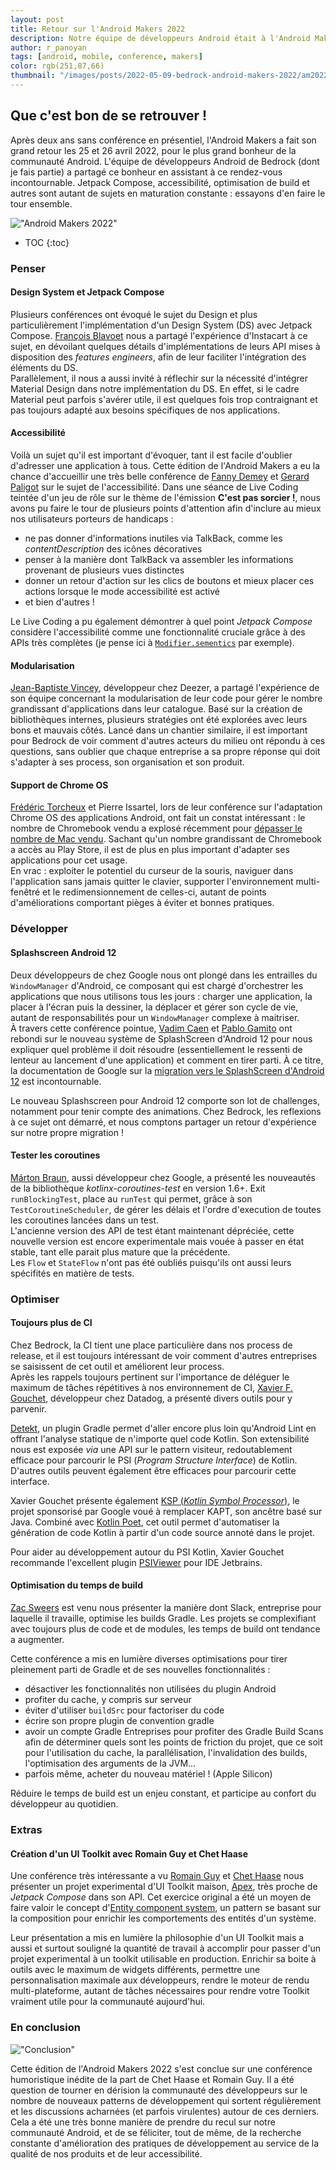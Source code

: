 ```yaml
---
layout: post
title: Retour sur l'Android Makers 2022
description: Notre équipe de développeurs Android était à l'Android Makers 2022 !
author: r_panoyan
tags: [android, mobile, conference, makers]
color: rgb(251,87,66)
thumbnail: "/images/posts/2022-05-09-bedrock-android-makers-2022/am2022.jpg"
---
```


## Que c'est bon de se retrouver !

Après deux ans sans conférence en présentiel, l'Android Makers a fait son grand retour les 25 et 26 avril 2022, pour le plus grand bonheur de la communauté Android. 
L'équipe de développeurs Android de Bedrock (dont je fais partie) a partagé ce bonheur en assistant à ce rendez-vous incontournable. Jetpack Compose, accessibilité, optimisation de build et autres sont autant de sujets en maturation constante : essayons d'en faire le tour ensemble.

!["Android Makers 2022"](/tech.bedrockstreaming.com/public/images/posts/2022-05-09-bedrock-android-makers-2022/am2022.jpg)

* TOC
{:toc}

### Penser <a name="Penser"></a>

#### Design System et Jetpack Compose <a name="DesignSystem"></a>

Plusieurs conférences ont évoqué le sujet du Design et plus particulièrement l'implémentation d'un Design System (DS) avec Jetpack Compose. [François Blavoet](https://twitter.com/francoisblavoet) nous a partagé l'expérience d'Instacart à ce sujet, en dévoilant quelques détails d'implémentations de leurs API mises à disposition des *features engineers*, afin de leur faciliter l'intégration des éléments du DS.  
Parallèlement, il nous a aussi invité à réflechir sur la nécessité d'intégrer Material Design dans notre implémentation du DS. En effet, si le cadre Material peut parfois s'avérer utile, il est quelques fois trop contraignant et pas toujours adapté aux besoins spécifiques de nos applications.

#### Accessibilité <a name="Accessibilité"></a>

Voilà un sujet qu'il est important d'évoquer, tant il est facile d'oublier d'adresser une application à tous. Cette édition de l'Android Makers a eu la chance d'accueillir une très belle conférence de [Fanny Demey](https://twitter.com/FannyDemey) et [Gerard Paligot](https://twitter.com/GerardPaligot) sur le sujet de l'accessibilité. Dans une séance de Live Coding teintée d'un jeu de rôle sur le thème de l'émission **C'est pas sorcier !**, nous avons pu faire le tour de plusieurs points d'attention afin d'inclure au mieux nos utilisateurs porteurs de handicaps :
- ne pas donner d'informations inutiles via TalkBack, comme les *contentDescription* des icônes décoratives
- penser à la manière dont TalkBack va assembler les informations provenant de plusieurs vues distinctes
- donner un retour d'action sur les clics de boutons et mieux placer ces actions lorsque le mode accessibilité est activé
- et bien d'autres !  

Le Live Coding a pu également démontrer à quel point *Jetpack Compose* considère l'accessibilité comme une fonctionnalité cruciale grâce à des APIs très complètes (je pense ici à [`Modifier.sementics`](https://developer.android.com/jetpack/compose/semantics) par exemple).

#### Modularisation <a name="Modularisation"></a>

[Jean-Baptiste Vincey](https://twitter.com/JBVincey), développeur chez Deezer, a partagé l'expérience de son équipe concernant la modularisation de leur code pour gérer le nombre grandissant d'applications dans leur catalogue. Basé sur la création de bibliothèques internes, plusieurs stratégies ont été explorées avec leurs bons et mauvais côtés. Lancé dans un chantier similaire, il est important pour Bedrock de voir comment d'autres acteurs du milieu ont répondu à ces questions, sans oublier que chaque entreprise a sa propre réponse qui doit s'adapter à ses process, son organisation et son produit.

#### Support de Chrome OS <a name="ChromeOS"></a>

[Frédéric Torcheux](https://twitter.com/bowser_f) et Pierre Issartel, lors de leur conférence sur l'adaptation Chrome OS des applications Android, ont fait un constat intéressant : le nombre de Chromebook vendu a explosé récemment pour [dépasser le nombre de Mac vendu](https://9to5google.com/2021/02/16/chrome-os-2020-sales/). Sachant qu'un nombre grandissant de Chromebook a accès au Play Store, il est de plus en plus important d'adapter ses applications pour cet usage.  
En vrac : exploiter le potentiel du curseur de la souris, naviguer dans l'application sans jamais quitter le clavier, supporter l'environnement multi-fenêtré et le redimensionnement de celles-ci, autant de points d'améliorations comportant pièges à éviter et bonnes pratiques.

### Développer <a name="Développer"></a>

#### Splashscreen Android 12 <a name="Splashscreen"></a>

Deux développeurs de chez Google nous ont plongé dans les entrailles du `WindowManager` d'Android, ce composant qui est chargé d'orchestrer les applications que nous utilisons tous les jours : charger une application, la placer à l'écran puis la dessiner, la déplacer et gérer son cycle de vie, autant de responsabilités pour un `WindowManager` complexe à maitriser.  
À travers cette conférence pointue, [Vadim Caen](https://twitter.com/vadimcaen) et [Pablo Gamito](https://twitter.com/Pablo_Gamito) ont rebondi sur le nouveau système de SplashScreen d'Android 12 pour nous expliquer quel problème il doit résoudre (essentiellement le ressenti de lenteur au lancement d'une application) et comment en tirer parti. À ce titre, la documentation de Google sur la [migration vers le SplashScreen d'Android 12](https://developer.android.com/guide/topics/ui/splash-screen/migrate) est incontournable.

Le nouveau Splashscreen pour Android 12 comporte son lot de challenges, notamment pour tenir compte des animations. Chez Bedrock, les reflexions à ce sujet ont démarré, et nous comptons partager un retour d'expérience sur notre propre migration !

#### Tester les coroutines <a name="Coroutines"></a>

[Márton Braun](https://twitter.com/zsmb13), aussi développeur chez Google, a présenté les nouveautés de la bibliothèque *kotlinx-coroutines-test* en version 1.6+. Exit `runBlockingTest`, place au `runTest` qui permet, grâce à son `TestCoroutineScheduler`, de gérer les délais et l'ordre d'execution de toutes les coroutines lancées dans un test.  
L'ancienne version des API de test étant maintenant dépréciée, cette nouvelle version est encore experimentale mais vouée à passer en état stable, tant elle parait plus mature que la précédente.  
Les `Flow` et `StateFlow` n'ont pas été oubliés puisqu'ils ont aussi leurs spécifités en matière de tests.

### Optimiser <a name="Optimiser"></a>

#### Toujours plus de CI <a name="CI"></a>

Chez Bedrock, la CI tient une place particulière dans nos process de release, et il est toujours intéressant de voir comment d'autres entreprises se saisissent de cet outil et améliorent leur process.  
Après les rappels toujours pertinent sur l'importance de déléguer le maximum de tâches répétitives à nos environnement de CI, [Xavier F. Gouchet](https://twitter.com/xgouchet), développeur chez Datadog, a présenté divers outils pour y parvenir.  

[Detekt](https://github.com/detekt/detekt), un plugin Gradle permet d'aller encore plus loin qu'Android Lint en offrant l'analyse statique de n'importe quel code Kotlin. Son extensibilité nous est exposée *via* une API sur le pattern visiteur, redoutablement efficace pour parcourir le PSI (*Program Structure Interface*) de Kotlin. D'autres outils peuvent également être efficaces pour parcourir cette interface.  

Xavier Gouchet présente également [KSP (*Kotlin Symbol Processor*)](https://github.com/google/ksp), le projet sponsorisé par Google voué à remplacer KAPT, son ancêtre basé sur Java. Combiné avec [Kotlin Poet](https://square.github.io/kotlinpoet/), cet outil permet d'automatiser la génération de code Kotlin à partir d'un code source annoté dans le projet.  

Pour aider au développement autour du PSI Kotlin, Xavier Gouchet recommande l'excellent plugin [PSIViewer](https://plugins.jetbrains.com/plugin/227-psiviewer) pour IDE Jetbrains.

#### Optimisation du temps de build <a name="BuildOptim"></a>

[Zac Sweers](https://twitter.com/ZacSweers) est venu nous présenter la manière dont Slack, entreprise pour laquelle il travaille, optimise les builds Gradle. Les projets se complexifiant avec toujours plus de code et de modules, les temps de build ont tendance a augmenter.  

Cette conférence a mis en lumière diverses optimisations pour tirer pleinement parti de Gradle et de ses nouvelles fonctionnalités : 
- désactiver les fonctionnalités non utilisées du plugin Android
- profiter du cache, y compris sur serveur
- éviter d'utiliser `buildSrc` pour factoriser du code
- écrire son propre plugin de convention gradle
- avoir un compte Gradle Entreprises pour profiter des Gradle Build Scans afin de déterminer quels sont les points de friction du projet, que ce soit pour l'utilisation du cache, la parallélisation, l'invalidation des builds, l'optimisation des arguments de la JVM...
- parfois même, acheter du nouveau matériel ! (Apple Silicon)

Réduire le temps de build est un enjeu constant, et participe au confort du développeur au quotidien.

### Extras <a name="Extras"></a>

#### Création d'un UI Toolkit avec Romain Guy et Chet Haase <a name="UIToolkit"></a>

Une conférence très intéressante a vu [Romain Guy](https://twitter.com/romainguy) et [Chet Haase](https://twitter.com/chethaase) nous présenter un projet experimental d'UI Toolkit maison, [Apex](https://github.com/romainguy/experiment-apex), très proche de *Jetpack Compose* dans son API. 
Cet exercice original a été un moyen de faire valoir le concept d'[Entity component system](https://en.wikipedia.org/wiki/Entity_component_system), un pattern se basant sur la composition pour enrichir les comportements des entités d'un système.  

Leur présentation a mis en lumière la philosophie d'un UI Toolkit mais a aussi et surtout souligné la quantité de travail à accomplir pour passer d'un projet experimental à un toolkit utilisable en production. Enrichir sa boite à outils avec le maximum de widgets différents, permettre une personnalisation maximale aux développeurs, rendre le moteur de rendu multi-plateforme, autant de tâches nécessaires pour rendre votre Toolkit vraiment utile pour la communauté aujourd'hui.

### En conclusion <a name="Conclusion"></a>

!["Conclusion"](/tech.bedrockstreaming.com/public/images/posts/2022-05-09-bedrock-android-makers-2022/end.jpg)

Cette édition de l'Android Makers 2022 s'est conclue sur une conférence humoristique inédite de la part de Chet Haase et Romain Guy. Il a été question de tourner en dérision la communauté des développeurs sur le nombre de nouveaux patterns de développement qui sortent régulièrement et les discussions acharnées (et parfois virulentes) autour de ces derniers.  
Cela a été une très bonne manière de prendre du recul sur notre communauté Android, et de se féliciter, tout de même, de la recherche constante d'amélioration des pratiques de développement au service de la qualité de nos produits et de leur accessibilité.